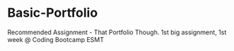 # Basic-Portfolio
Recommended Assignment - That Portfolio Though. 1st big assignment, 1st week @ Coding Bootcamp ESMT
